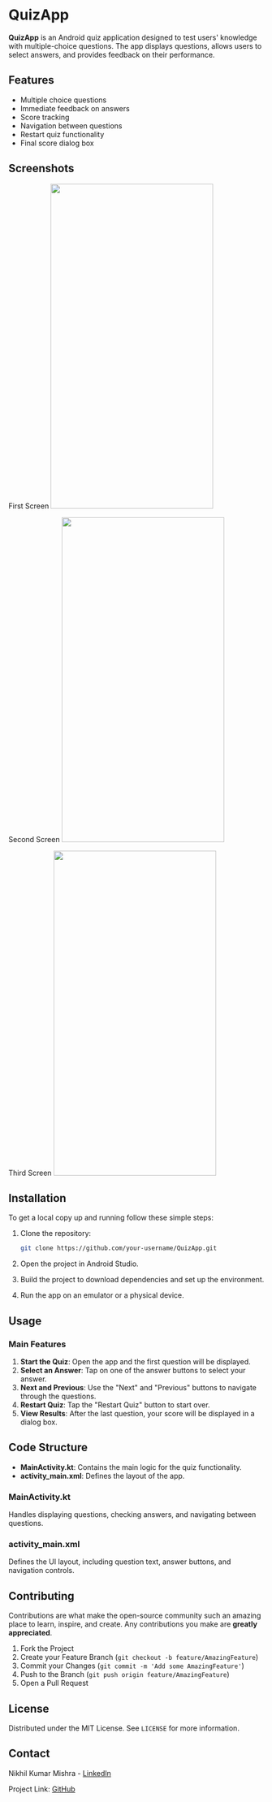 # QuizApp

**QuizApp** is an Android quiz application designed to test users' knowledge with multiple-choice questions. The app displays questions, allows users to select answers, and provides feedback on their performance.

## Features

- Multiple choice questions
- Immediate feedback on answers
- Score tracking
- Navigation between questions
- Restart quiz functionality
- Final score dialog box

## Screenshots

First Screen
<img src="https://github.com/Nikhilkumarmishra/Quiz-App-Android/assets/87891556/389be8b0-26d0-4bec-ad9c-6766fc0b9c37" width="320" height="640">

Second Screen
<img src="https://github.com/Nikhilkumarmishra/Quiz-App-Android/assets/87891556/2add57c3-0a61-4f38-8636-f82a26c1cae2" width="320" height="640">

Third Screen
<img src="https://github.com/Nikhilkumarmishra/Quiz-App-Android/assets/87891556/36c2bd32-fffe-43ba-b138-cb8313b04379" width="320" height="640">

## Installation

To get a local copy up and running follow these simple steps:

1. Clone the repository:
    ```sh
    git clone https://github.com/your-username/QuizApp.git
    ```

2. Open the project in Android Studio.

3. Build the project to download dependencies and set up the environment.

4. Run the app on an emulator or a physical device.

## Usage

### Main Features

1. **Start the Quiz**: Open the app and the first question will be displayed.
2. **Select an Answer**: Tap on one of the answer buttons to select your answer.
3. **Next and Previous**: Use the "Next" and "Previous" buttons to navigate through the questions.
4. **Restart Quiz**: Tap the "Restart Quiz" button to start over.
5. **View Results**: After the last question, your score will be displayed in a dialog box.

## Code Structure

- **MainActivity.kt**: Contains the main logic for the quiz functionality.
- **activity_main.xml**: Defines the layout of the app.

### MainActivity.kt

Handles displaying questions, checking answers, and navigating between questions.

### activity_main.xml

Defines the UI layout, including question text, answer buttons, and navigation controls.

## Contributing

Contributions are what make the open-source community such an amazing place to learn, inspire, and create. Any contributions you make are **greatly appreciated**.

1. Fork the Project
2. Create your Feature Branch (`git checkout -b feature/AmazingFeature`)
3. Commit your Changes (`git commit -m 'Add some AmazingFeature'`)
4. Push to the Branch (`git push origin feature/AmazingFeature`)
5. Open a Pull Request

## License

Distributed under the MIT License. See `LICENSE` for more information.

## Contact

Nikhil Kumar Mishra - [LinkedIn](https://www.linkedin.com/in/nikhil-kumar-mishra/)

Project Link: [GitHub](https://github.com/Nikhilkumarmishra/Quiz-App-Android)
